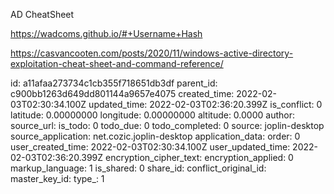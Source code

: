 AD CheatSheet

https://wadcoms.github.io/#+Username+Hash

https://casvancooten.com/posts/2020/11/windows-active-directory-exploitation-cheat-sheet-and-command-reference/

id: a11afaa273734c1cb355f718651db3df
parent_id: c900bb1263d649dd801144a9657e4075
created_time: 2022-02-03T02:30:34.100Z
updated_time: 2022-02-03T02:36:20.399Z
is_conflict: 0
latitude: 0.00000000
longitude: 0.00000000
altitude: 0.0000
author: 
source_url: 
is_todo: 0
todo_due: 0
todo_completed: 0
source: joplin-desktop
source_application: net.cozic.joplin-desktop
application_data: 
order: 0
user_created_time: 2022-02-03T02:30:34.100Z
user_updated_time: 2022-02-03T02:36:20.399Z
encryption_cipher_text: 
encryption_applied: 0
markup_language: 1
is_shared: 0
share_id: 
conflict_original_id: 
master_key_id: 
type_: 1